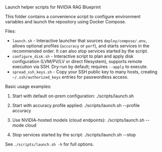 Launch helper scripts for NVIDIA RAG Blueprint

This folder contains a convenience script to configure environment variables and launch the repository using Docker Compose.

Files:
- `launch.sh` - Interactive launcher that sources `deploy/compose/.env`, allows optional profiles (`accuracy` or `perf`), and starts services in the recommended order. It can also stop services started by the script.
 - `configure_disk.sh` - Interactive script to plan and apply disk configuration (LVM/PV/LV or direct filesystem), supports remote execution via SSH. Dry-run by default; requires `--apply` to execute.
 - `spread_ssh_keys.sh` - Copy your SSH public key to many hosts, creating `~/.ssh/authorized_keys` entries for passwordless access.

Basic usage examples:

1) Start with default on-prem configuration:
   ./scripts/launch.sh

2) Start with accuracy profile applied:
   ./scripts/launch.sh --profile accuracy

3) Use NVIDIA-hosted models (cloud endpoints):
   ./scripts/launch.sh --mode cloud

4) Stop services started by the script:
   ./scripts/launch.sh --stop

See `./scripts/launch.sh -h` for full options.
